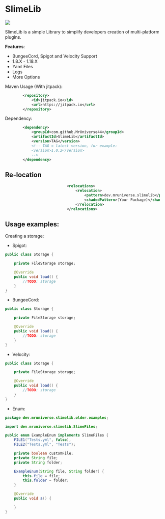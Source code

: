 # SlimeLib

[![](https://jitpack.io/v/MrUniverse44/SlimeLib.svg)](https://jitpack.io/#MrUniverse44/SlimeLib)

SlimeLib is a simple Library to simplify developers
creation of multi-platform plugins.

**Features**:
* BungeeCord, Spigot and Velocity Support
* 1.8.X - 1.18.X
* Yaml Files
* Logs
* More Options

Maven Usage (With jitpack):
```XML
        <repository>
            <id>jitpack.io</id>
            <url>https://jitpack.io</url>
        </repository>
```

Dependency:
```XML
        <dependency>
            <groupId>com.github.MrUniverse44</groupId>
            <artifactId>SlimeLib</artifactId>
            <version>TAG</version>
            <!-- TAG = latest version, for example:
            <version>1.0.2</version>
            -->
        </dependency>
```

## Re-location

```XML
                            <relocations>
                                <relocation>
                                    <pattern>dev.mruniverse.slimelib</pattern>
                                    <shadedPattern>(Your Package)</shadedPattern>
                                </relocation>
                            </relocations>
```

## Usage examples:


Creating a storage:
* Spigot:
```Java
public class Storage {

    private FileStorage storage;

    @Override
    public void load() {
        //TODO: storage
    }
}
```

* BungeeCord:
```Java
public class Storage {

    private FileStorage storage;

    @Override
    public void load() {
        //TODO: storage
    }
}
```

* Velocity:
```Java
public class Storage {

    private FileStorage storage;

    @Override
    public void load() {
        //TODO: storage
    }
}
```

* Enum:

```Java
package dev.mruniverse.slimelib.older.examples;

import dev.mruniverse.slimelib.SlimeFiles;

public enum ExampleEnum implements SlimeFiles {
    FILE1("Tests.yml", false),
    FILE2("Tests.yml", "Tests");

    private boolean customFile;
    private String file;
    private String folder;

    ExampleEnum(String file, String folder) {
        this.file = file;
        this.folder = folder;
    }

    @Override
    public void a() {

    }
}

```